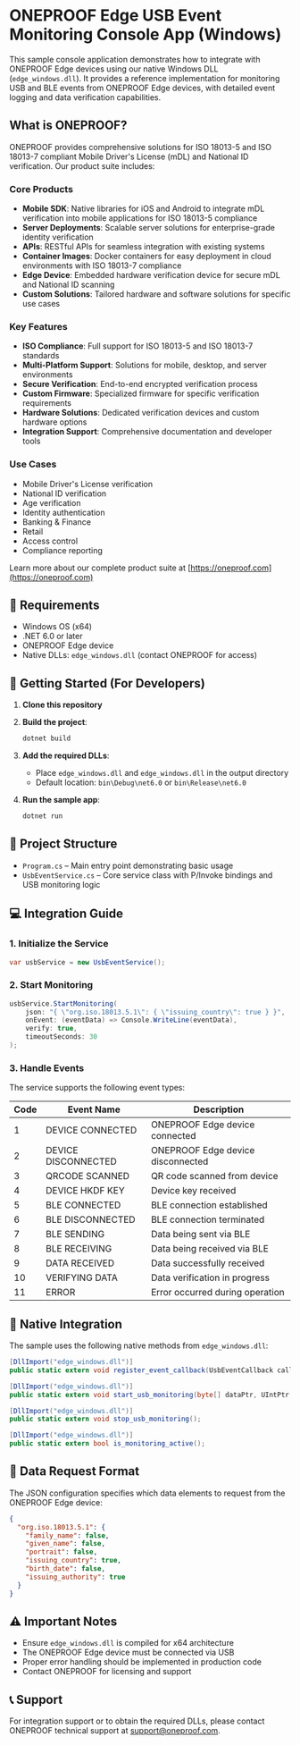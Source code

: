 # ONEPROOF Edge USB Event Monitoring Console App (Windows)

This sample console application demonstrates how to integrate with ONEPROOF Edge devices using our native Windows DLL (`edge_windows.dll`). It provides a reference implementation for monitoring USB and BLE events from ONEPROOF Edge devices, with detailed event logging and data verification capabilities.

## What is ONEPROOF?

ONEPROOF provides comprehensive solutions for ISO 18013-5 and ISO 18013-7 compliant Mobile Driver's License (mDL) and National ID verification. Our product suite includes:

### Core Products
- **Mobile SDK**: Native libraries for iOS and Android to integrate mDL verification into mobile applications for ISO 18013-5 compliance
- **Server Deployments**: Scalable server solutions for enterprise-grade identity verification
- **APIs**: RESTful APIs for seamless integration with existing systems
- **Container Images**: Docker containers for easy deployment in cloud environments with ISO 18013-7 compliance
- **Edge Device**: Embedded hardware verification device for secure mDL and National ID scanning
- **Custom Solutions**: Tailored hardware and software solutions for specific use cases

### Key Features
- **ISO Compliance**: Full support for ISO 18013-5 and ISO 18013-7 standards
- **Multi-Platform Support**: Solutions for mobile, desktop, and server environments
- **Secure Verification**: End-to-end encrypted verification process
- **Custom Firmware**: Specialized firmware for specific verification requirements
- **Hardware Solutions**: Dedicated verification devices and custom hardware options
- **Integration Support**: Comprehensive documentation and developer tools

### Use Cases
- Mobile Driver's License verification
- National ID verification
- Age verification
- Identity authentication
- Banking & Finance
- Retail
- Access control
- Compliance reporting

Learn more about our complete product suite at [https://oneproof.com](https://oneproof.com)

## 🔧 Requirements

- Windows OS (x64)
- .NET 6.0 or later
- ONEPROOF Edge device
- Native DLLs: `edge_windows.dll` (contact ONEPROOF for access)

## 🚀 Getting Started (For Developers)

1. **Clone this repository**

2. **Build the project**:
   ```bash
   dotnet build
   ```

3. **Add the required DLLs**:
   - Place `edge_windows.dll` and `edge_windows.dll` in the output directory
   - Default location: `bin\Debug\net6.0` or `bin\Release\net6.0`

4. **Run the sample app**:
   ```bash
   dotnet run
   ```

## 📁 Project Structure

- `Program.cs` – Main entry point demonstrating basic usage
- `UsbEventService.cs` – Core service class with P/Invoke bindings and USB monitoring logic

## 💻 Integration Guide

### 1. Initialize the Service

```csharp
var usbService = new UsbEventService();
```

### 2. Start Monitoring

```csharp
usbService.StartMonitoring(
    json: "{ \"org.iso.18013.5.1\": { \"issuing_country\": true } }",
    onEvent: (eventData) => Console.WriteLine(eventData),
    verify: true,
    timeoutSeconds: 30
);
```

### 3. Handle Events

The service supports the following event types:

| Code | Event Name | Description |
|------|------------|-------------|
| 1 | DEVICE CONNECTED | ONEPROOF Edge device connected |
| 2 | DEVICE DISCONNECTED | ONEPROOF Edge device disconnected |
| 3 | QRCODE SCANNED | QR code scanned from device |
| 4 | DEVICE HKDF KEY | Device key received |
| 5 | BLE CONNECTED | BLE connection established |
| 6 | BLE DISCONNECTED | BLE connection terminated |
| 7 | BLE SENDING | Data being sent via BLE |
| 8 | BLE RECEIVING | Data being received via BLE |
| 9 | DATA RECEIVED | Data successfully received |
| 10 | VERIFYING DATA | Data verification in progress |
| 11 | ERROR | Error occurred during operation |

## 🔌 Native Integration

The sample uses the following native methods from `edge_windows.dll`:

```csharp
[DllImport("edge_windows.dll")] 
public static extern void register_event_callback(UsbEventCallback callback);

[DllImport("edge_windows.dll")] 
public static extern void start_usb_monitoring(byte[] dataPtr, UIntPtr dataLen, bool verify);

[DllImport("edge_windows.dll")] 
public static extern void stop_usb_monitoring();

[DllImport("edge_windows.dll")] 
public static extern bool is_monitoring_active();
```

## 📝 Data Request Format

The JSON configuration specifies which data elements to request from the ONEPROOF Edge device:

```json
{
  "org.iso.18013.5.1": {
    "family_name": false,
    "given_name": false,
    "portrait": false,
    "issuing_country": true,
    "birth_date": false,
    "issuing_authority": true
  }
}
```

## ⚠️ Important Notes

- Ensure `edge_windows.dll` is compiled for x64 architecture
- The ONEPROOF Edge device must be connected via USB
- Proper error handling should be implemented in production code
- Contact ONEPROOF for licensing and support

## 📞 Support

For integration support or to obtain the required DLLs, please contact ONEPROOF technical support at [support@oneproof.com](mailto:support@oneproof.com).